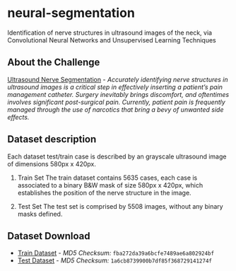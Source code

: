 # neural-segmentation
Identification of nerve structures in ultrasound images of the neck, via Convolutional Neural Networks and Unsupervised Learning Techniques

## About the Challenge
[Ultrasound Nerve Segmentation](https://www.kaggle.com/c/ultrasound-nerve-segmentation) - _Accurately identifying nerve structures in ultrasound images is a critical step in effectively inserting a patient’s pain management catheter. Surgery inevitably brings discomfort, and oftentimes involves significant post-surgical pain. Currently, patient pain is frequently managed through the use of narcotics that bring a bevy of unwanted side effects._

## Dataset description
Each dataset test/train case is described by an grayscale ultrasound image of dimensions 580px x 420px. 

1. Train Set
   The train dataset contains 5635 cases, each case is associated to a binary B&W mask of size 580px x 420px, which establishes the position of the nerve structure in the image.

2. Test Set
   The test set is comprised by 5508 images, without any binary masks defined.

## Dataset Download
* [Train Dataset](http://duckit.margffoy-tuay.com/static/train.zip) - *MD5 Checksum:* ```fba272da39a6bcfe7489ae6a802924bf```
* [Test Dataset](http://duckit.margffoy-tuay.com/static/test.zip) - *MD5 Checksum:* ```1a6cb8739900b7df85f368729141274f```


